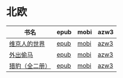 # 北欧

| 书名 | epub | mobi | azw3 |
| --- | --- | --- | --- |
| [维京人的世界](http://ct.dalanmei.com/f/31084289-572114849-b30a4e) | [epub](http://ct.dalanmei.com/f/31084289-572114849-b30a4e) | [mobi](http://ct.dalanmei.com/f/31084289-571711130-1c59f5) | [azw3](http://ct.dalanmei.com/f/31084289-572134348-516faa) |
| [外出偷马](http://ct.dalanmei.com/f/31084289-572120869-ecb72a) | [epub](http://ct.dalanmei.com/f/31084289-572120869-ecb72a) | [mobi](http://ct.dalanmei.com/f/31084289-571638699-dbb6d5) | [azw3](http://ct.dalanmei.com/f/31084289-572182158-13066c) |
| [猎豹（全二册）](http://ct.dalanmei.com/f/31084289-571786475-922fbd) | [epub](http://ct.dalanmei.com/f/31084289-571786475-922fbd) | [mobi](http://ct.dalanmei.com/f/31084289-571452415-224cf2) | [azw3](http://ct.dalanmei.com/f/31084289-571885707-178415) |
